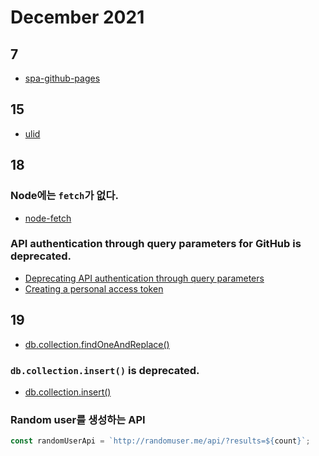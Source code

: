 # December 2021

## 7

- [spa-github-pages](https://github.com/rafgraph/spa-github-pages)

## 15

- [ulid](https://github.com/ulid/javascript)

## 18

### Node에는 `fetch`가 없다.

- [node-fetch](https://www.npmjs.com/package/node-fetch)

### API authentication through query parameters for GitHub is deprecated.

- [Deprecating API authentication through query parameters](https://developer.github.com/changes/2020-02-10-deprecating-auth-through-query-param/)
- [Creating a personal access token](https://docs.github.com/en/authentication/keeping-your-account-and-data-secure/creating-a-personal-access-token)

## 19

- [db.collection.findOneAndReplace()](https://docs.mongodb.com/manual/reference/method/db.collection.findOneAndReplace/)

### `db.collection.insert()` is deprecated.

- [db.collection.insert()](https://docs.mongodb.com/manual/reference/method/db.collection.insert/)

### Random user를 생성하는 API

```javascript
const randomUserApi = `http://randomuser.me/api/?results=${count}`;
```
